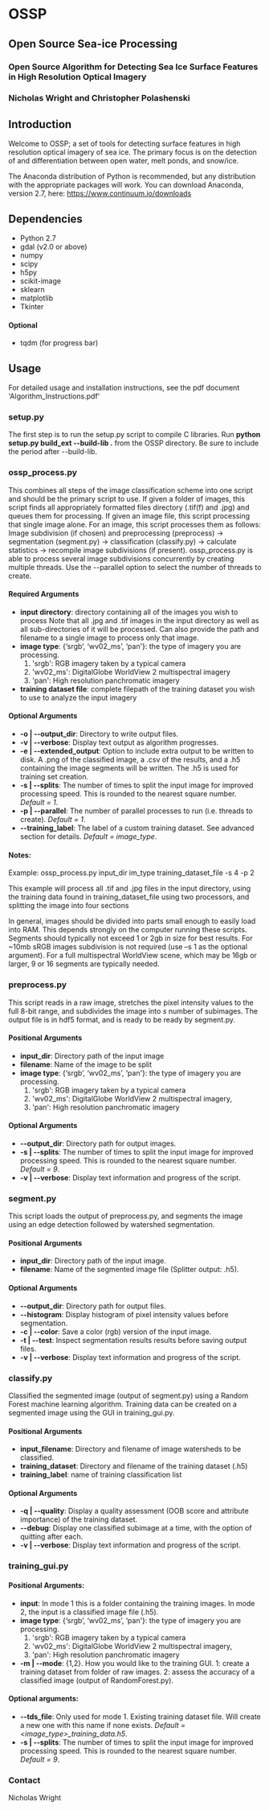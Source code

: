 # OSSP
## Open Source Sea-ice Processing
### Open Source Algorithm for Detecting Sea Ice Surface Features in High Resolution Optical Imagery

### Nicholas Wright and Christopher Polashenski

## Introduction

Welcome to OSSP; a set of tools for detecting surface features in high resolution optical imagery of sea ice. The primary focus is on the detection of and differentiation between open water, melt ponds, and snow/ice. 

The Anaconda distribution of Python is recommended, but any distribution with the appropriate packages will work. You can download Anaconda, version 2.7, here: https://www.continuum.io/downloads


## Dependencies

* Python 2.7
* gdal (v2.0 or above)
* numpy
* scipy
* h5py
* scikit-image
* sklearn
* matplotlib
* Tkinter

#### Optional
* tqdm (for progress bar)

## Usage

For detailed usage and installation instructions, see the pdf document 'Algorithm_Instructions.pdf'

### setup.py

The first step is to run the setup.py script to compile C libraries. Run __python setup.py build\_ext --build-lib .__ from the OSSP directory. Be sure to include the period after --build-lib. 

### ossp_process.py

This combines all steps of the image classification scheme into one script and should be the primary script to use. If given a folder of images, this script finds all appropriately formatted files directory (.tif(f) and .jpg) and queues them for processing. If given an image file, this script processing that single image alone. For an image, this script processes them as follows: Image subdivision (if chosen) and preprocessing (preprocess) -> segmentation (segment.py) -> classification (classify.py) -> calculate statistics -> recompile image subdivisions (if present). ossp\_process.py is able to process several image subdivisions concurrently by creating multiple threads. Use the --parallel option to select the number of threads to create.

#### Required Arguments
* __input directory__: directory containing all of the images you wish to process Note that all .jpg and .tif images in the input directory as well as all sub-directories of it will be processed. Can also provide the path and filename to a single image to process only that image.
* __image type__: {‘srgb’, ‘wv02_ms’, ‘pan'}: the type of imagery you are processing. 
  1. 'srgb': RGB imagery taken by a typical camera
  2. 'wv02_ms': DigitalGlobe WorldView 2 multispectral imagery
  3. 'pan': High resolution panchromatic imagery
* __training dataset file__: complete filepath of the training dataset you wish to use to analyze the input imagery

#### Optional Arguments

* __-o | --output_dir__: Directory to write output files. 
* __-v | --verbose__: Display text output as algorithm progresses. 
* __-e | --extended\_output__: Option to include extra output to be written to disk. A .png of the classified image, a .csv of the results, and a .h5 containing the image segments will be written. The .h5 is used for training set creation.
* __-s | --splits__: The number of times to split the input image for improved processing speed. This is rounded to the nearest square number. *Default = 1*.
* __-p | --parallel__: The number of parallel processes to run (i.e. threads to create). *Default = 1*.
* __--training\_label__: The label of a custom training dataset. See advanced section for details. *Default = image\_type*.

#### Notes:

Example: ossp\_process.py input\_dir im\_type training\_dataset\_file -s 4 -p 2

This example will process all .tif and .jpg files in the input directory, using the training data found in training\_dataset\_file using two processors, and splitting the image into four sections

In general, images should be divided into parts small enough to easily load into RAM. This depends strongly on the computer running these scripts. Segments should typically not exceed 1 or 2gb in size for best results. For ~10mb sRGB images subdivision is not required (use –s 1 as the optional argument). For a full multispectral WorldView scene, which may be 16gb or larger, 9 or 16 segments are typically needed.


### preprocess.py

This script reads in a raw image, stretches the pixel intensity values to the full 8-bit range, and subdivides the image into _s_ number of subimages. The output file is in hdf5 format, and is ready to be ready by segment.py. 

#### Positional Arguments
* __input_dir__: Directory path of the input image
* __filename__: Name of the image to be split
* __image type__: {‘srgb’, ‘wv02_ms’, ‘pan'}: the type of imagery you are processing. 
  1. 'srgb': RGB imagery taken by a typical camera
  2. 'wv02_ms': DigitalGlobe WorldView 2 multispectral imagery,
  3. 'pan': High resolution panchromatic imagery

#### Optional Arguments
* __--output_dir__: Directory path for output images.
* __-s | --splits__: The number of times to split the input image for improved processing speed. This is rounded to the nearest square number. *Default = 9*.
* __-v | --verbose__: Display text information and progress of the script.


### segment.py

This script loads the output of preprocess.py, and segments the image using an edge detection followed by watershed segmentation.

#### Positional Arguments
* __input_dir__: Directory path of the input image.
* __filename__: Name of the segmented image file (Splitter output: .h5).

#### Optional Arguments
* __--output_dir__: Directory path for output files.
* __--histogram__: Display histogram of pixel intensity values before segmentation.
* __-c | --color__: Save a color (rgb) version of the input image.
* __-t | --test__: Inspect segmentation results results before saving output files. 
* __-v | --verbose__: Display text information and progress of the script.


### classify.py

Classified the segmented image (output of segment.py) using a Random Forest machine learning algorithm. Training data can be created on a segmented image using the GUI in training_gui.py. 

#### Positional Arguments
* __input\_filename__: Directory and filename of image watersheds to be classified.
* __training\_dataset__: Directory and filename of the training dataset (.h5)
* __training\_label__: name of training classification list

#### Optional Arguments
* __-q | --quality__: Display a quality assessment (OOB score and attribute importance) of the training dataset.
* __--debug__: Display one classified subimage at a time, with the option of quitting after each.
* __-v | --verbose__: Display text information and progress of the script.


### training_gui.py

#### Positional Arguments:
* __input__: In mode 1 this is a folder containing the training images. In mode 2, the input is a classified image file (.h5).
* __image type__: {‘srgb’, ‘wv02_ms’, ‘pan'}: the type of imagery you are processing. 
  1. 'srgb': RGB imagery taken by a typical camera
  2. 'wv02_ms': DigitalGlobe WorldView 2 multispectral imagery,
  3. 'pan': High resolution panchromatic imagery
* __-m | --mode__: {1,2}. How you would like to the training GUI. 1: create a training dataset from folder of raw images. 2: assess the accuracy of a classified image (output of RandomForest.py).

#### Optional arguments:
* __--tds_file__: Only used for mode 1. Existing training dataset file. Will create a new one with this name if none exists. *Default = <image_type>\_training\_data.h5*.
* __-s | --splits__: The number of times to split the input image for improved processing speed. This is rounded to the nearest square number. *Default = 9*.

### Contact
Nicholas Wright

